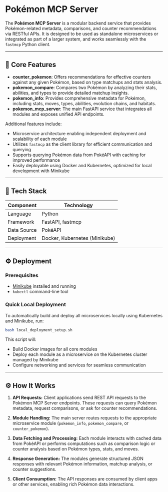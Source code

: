 # Pokémon MCP Server

The **Pokémon MCP Server** is a modular backend service that provides Pokémon-related metadata, comparisons, and counter recommendations via RESTful APIs. It is designed to be used as standalone microservices or integrated as part of a larger system, and works seamlessly with the `fastmcp` Python client.

---

## 🧩 Core Features

- **counter_pokemon**: Offers recommendations for effective counters against any given Pokémon, based on type matchups and stats analysis.  
- **pokemon_compare**: Compares two Pokémon by analyzing their stats, abilities, and types to provide detailed matchup insights.  
- **pokemon_info**: Provides comprehensive metadata for Pokémon, including stats, moves, types, abilities, evolution chains, and habitats.  
- **pokemon_mcp_server**: The main FastAPI service that integrates all modules and exposes unified API endpoints.

Additional features include:  
- Microservice architecture enabling independent deployment and scalability of each module  
- Utilizes `fastmcp` as the client library for efficient communication and querying  
- Supports querying Pokémon data from PokéAPI with caching for improved performance  
- Easily deployable using Docker and Kubernetes, optimized for local development with Minikube  

---

## 🧰 Tech Stack

| Component        | Technology        |
|------------------|-------------------|
| Language         | Python            |
| Framework        | FastAPI, fastmcp  |
| Data Source      | PokéAPI           |
| Deployment       | Docker, Kubernetes (Minikube) |

---

## ⚙️ Deployment

### Prerequisites

- [Minikube](https://minikube.sigs.k8s.io/docs/start/) installed and running  
- `kubectl` command-line tool  

### Quick Local Deployment

To automatically build and deploy all microservices locally using Kubernetes and Minikube, run:

```bash
bash local_deployment_setup.sh
```
This script will:

- Build Docker images for all core modules
- Deploy each module as a microservice on the Kubernetes cluster managed by Minikube
- Configure networking and services for seamless communication

---

## ⚙️ How It Works

1. **API Requests:** Client applications send REST API requests to the Pokémon MCP Server endpoints. These requests can query Pokémon metadata, request comparisons, or ask for counter recommendations.

2. **Module Handling:** The main server routes requests to the appropriate microservice module (`pokemon_info`, `pokemon_compare`, or `counter_pokemon`).

3. **Data Fetching and Processing:** Each module interacts with cached data from PokéAPI or performs computations such as comparison logic or counter analysis based on Pokémon types, stats, and moves.

4. **Response Generation:** The modules generate structured JSON responses with relevant Pokémon information, matchup analysis, or counter suggestions.

5. **Client Consumption:** The API responses are consumed by client apps or other services, enabling rich Pokémon data interactions.
